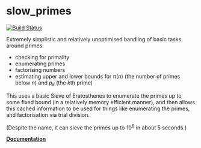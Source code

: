 # slow_primes

[![Build Status](https://travis-ci.org/huonw/slow_primes.png)](https://travis-ci.org/huonw/slow_primes)

Extremely simplistic and relatively unoptimised handling of basic
tasks around primes:

- checking for primality
- enumerating primes
- factorising numbers
- estimating upper and lower bounds for π(*n*) (the number of primes
  below *n*) and *p<sub>k</sub>* (the <i>k</i>th prime)

This uses a basic Sieve of Eratosthenes to enumerate the primes up to
some fixed bound (in a relatively memory efficient manner), and then
allows this cached information to be used for things like enumerating
the primes, and factorisation via trial division.

(Despite the name, it can sieve the primes up to 10<sup>9</sup> in
about 5 seconds.)

[**Documentation**](http://huonw.github.io/slow_primes/slow_primes/)
